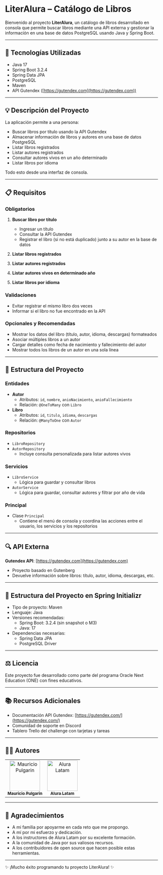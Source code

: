 # LiterAlura – Catálogo de Libros

Bienvenido al proyecto **LiterAlura**, un catálogo de libros desarrollado en consola que permite buscar libros mediante una API externa y gestionar la información en una base de datos PostgreSQL usando Java y Spring Boot.

---

## 🚀 Tecnologías Utilizadas

- Java 17  
- Spring Boot 3.2.4  
- Spring Data JPA  
- PostgreSQL  
- Maven  
- API Gutendex ([https://gutendex.com](https://gutendex.com))

---

## 💡 Descripción del Proyecto

La aplicación permite a una persona:

- Buscar libros por título usando la API Gutendex  
- Almacenar información de libros y autores en una base de datos PostgreSQL  
- Listar libros registrados  
- Listar autores registrados  
- Consultar autores vivos en un año determinado  
- Listar libros por idioma  

Todo esto desde una interfaz de consola.

---

## 📋 Requisitos

### Obligatorios

1. **Buscar libro por título**
   - Ingresar un título 
   - Consultar la API Gutendex
   - Registrar el libro (si no está duplicado) junto a su autor en la base de datos

2. **Listar libros registrados**  
3. **Listar autores registrados**  
4. **Listar autores vivos en determinado año**  
5. **Listar libros por idioma**

### Validaciones

- Evitar registrar el mismo libro dos veces  
- Informar si el libro no fue encontrado en la API

### Opcionales y Recomendadas

- Mostrar los datos del libro (título, autor, idioma, descargas) formateados  
- Asociar múltiples libros a un autor  
- Cargar detalles como fecha de nacimiento y fallecimiento del autor  
- Mostrar todos los libros de un autor en una sola línea

---

## 📂 Estructura del Proyecto

### Entidades

- **Autor**  
  - Atributos: `id`, `nombre`, `anioNacimiento`, `anioFallecimiento`  
  - Relación: `@OneToMany` con `Libro`  
- **Libro**  
  - Atributos: `id`, `titulo`, `idioma`, `descargas`  
  - Relación: `@ManyToOne` con `Autor`

### Repositorios

- `LibroRepository`  
- `AutorRepository`  
  - Incluye consulta personalizada para listar autores vivos

### Servicios

- `LibroService`  
  - Lógica para guardar y consultar libros  
- `AutorService`  
  - Lógica para guardar, consultar autores y filtrar por año de vida

### Principal

- Clase `Principal`  
  - Contiene el menú de consola y coordina las acciones entre el usuario, los servicios y los repositorios

---

## 🔍 API Externa

**Gutendex API**: [https://gutendex.com](https://gutendex.com)

- Proyecto basado en Gutenberg  
- Devuelve información sobre libros: título, autor, idioma, descargas, etc.

---

## 📁 Estructura del Proyecto en Spring Initializr

- Tipo de proyecto: Maven  
- Lenguaje: Java  
- Versiones recomendadas:
  - Spring Boot: 3.2.4 (sin snapshot o M3)  
  - Java: 17  
- Dependencias necesarias:
  - Spring Data JPA  
  - PostgreSQL Driver  

---

## ⚖️ Licencia

Este proyecto fue desarrollado como parte del programa Oracle Next Education (ONE) con fines educativos.

---

## 📚 Recursos Adicionales

- Documentación API Gutendex: [https://gutendex.com/](https://gutendex.com/)  
- Comunidad de soporte en Discord  
- Tablero Trello del challenge con tarjetas y tareas

---

## 🧑‍💻 Autores

<table>
  <tr>
    <td align="center">
      <a href="https://github.com/mapulgarin2">
        <img src="https://avatars.githubusercontent.com/u/111947748?v=4" width="100px;" alt="Mauricio Pulgarin"/><br />
        <sub><b>Mauricio Pulgarin</b></sub>
      </a>
    </td>
    <td align="center">
      <a href="https://www.aluracursos.com/">
        <img src="https://www.aluracursos.com/assets/img/home/alura-logo.1730889068.svg" width="100px;" alt="Alura Latam"/><br />
        <sub><b>Alura Latam</b></sub>
      </a>
    </td>
  </tr>
</table>

---

## 🙏 Agradecimientos

- A mi familia por apoyarme en cada reto que me propongo.  
- A mí por mi esfuerzo y dedicación.  
- A los instructores de Alura Latam por su excelente formación.  
- A la comunidad de Java por sus valiosos recursos.  
- A los contribuidores de open source que hacen posible estas herramientas.

---

✨ ¡Mucho éxito programando tu proyecto LiterAlura! ✨
